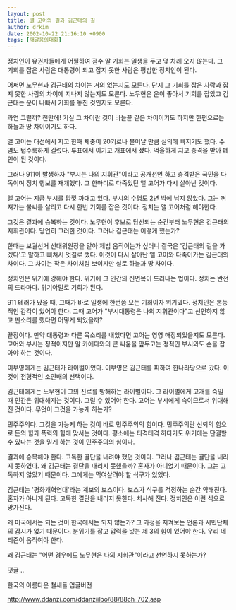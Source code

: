 ```yaml
---
layout: post
title: 앨 고어의 길과 김근태의 길
author: drkim
date: 2002-10-22 21:16:10 +0900
tags: [깨달음의대화]
---
```

정치인이 유권자들에게 어필하여 점수 딸 기회는 일생을 두고 몇 차례 오지 않는다. 그 기회를 잡은 사람은 대통령이 되고 잡지 못한 사람은 평범한 정치인이 된다.
  

  
어쩌면 노무현과 김근태의 차이는 거의 없는지도 모른다. 단지 그 기회를 잡은 사람과 잡지 못한 사람의 차이에 지나지 않는지도 모른다. 노무현은 운이 좋아서 기회를 잡았고 김근태는 운이 나빠서 기회를 놓친 것인지도 모른다.
  

  
과연 그럴까? 천만에! 기실 그 차이란 것이 바늘끝 같은 차이이기도 하지만 한편으로는 하늘과 땅 차이이기도 하다.
  

  
앨 고어는 대선에서 지고 한때 체중이 20키로나 불어날 만큼 실의에 빠지기도 했다. 수염도 텁수룩하게 길렀다. 투표에서 이기고 개표에서 졌다. 억울하게 지고 충격을 받아 폐인이 된 것이다.
  

  
그러나 911이 발생하자 "부시는 나의 지휘관"이라고 공개선언 하고 충격받은 국민을 다독이며 정치 행보를 재개했다. 그 한마디로 다죽었던 앨 고어가 다시 살아난 것이다.
  

  
앨 고어는 지금 부시를 맘껏 까대고 있다. 부시의 수명도 2년 밖에 남지 않았다. 그는 꺼져가는 불씨를 살리고 다시 한번 기회를 잡은 것이다. 정치는 앨 고어처럼 해야한다.
  

  
그것은 결과에 승복하는 것이다. 노무현이 후보로 당선되는 순간부터 노무현은 김근태의 지휘관이다. 당연히 그러한 것이다. 그러나 김근태는 어떻게 했는가?
  

  
한때는 보궐선거 선대위원장을 맡아 제법 움직이는가 싶더니 결국은 '김근태의 길을 가겠다'고 말하고 삐쳐서 엇길로 샜다. 이것이 다시 살아난 앨 고어와 다죽어가는 김근태의 차이다. 그 차이는 작은 차이처럼 보이지만 실로 하늘과 땅 차이다.
  

  
정치인은 위기에 강해야 한다. 위기에 그 인간의 진면목이 드러나는 법이다. 정치는 반전의 드라마다. 위기야말로 기회가 된다.
  

  
911 테러가 났을 때, 그때가 바로 일생에 한번쯤 오는 기회이자 위기였다. 정치인은 본능적인 감각이 있어야 한다. 그때 고어가 "부시대통령은 나의 지휘관이다"고 선언하지 않고 딴소리를 했다면 어떻게 되었을까?
  

  
끝장이다. 만약 대통령과 다른 목소리를 내었다면 고어는 영영 매장되었을지도 모른다. 고어와 부시는 정적이지만 알 카에다와의 큰 싸움을 앞두고는 정적인 부시와도 손을 잡아야 하는 것이다.
  

  
이부영에게는 김근태가 라이벌이었다. 이부영은 김근태를 피하여 한나라당으로 갔다. 이것이 전형적인 소인배의 선택이다.
  

  
김근태에게는 노무현이 그의 진로를 방해하는 라이벌이다. 그 라이벌에게 고개를 숙일 때 인간은 위대해지는 것이다. 그럴 수 있어야 한다. 고어는 부시에게 숙이므로서 위대해진 것이다. 무엇이 그것을 가능케 하는가?
  

  
민주주의다. 그것을 가능케 하는 것이 바로 민주주의의 힘이다. 민주주의란 신뢰의 힘으로 돈의 힘과 폭력의 힘에 맞서는 것이다. 평소에는 티격태격 하다가도 위기에는 단결할 수 있다는 것을 믿게 하는 것이 민주주의의 힘이다.
  

  
결과에 승복해야 한다. 고독한 결단을 내려야 했던 것이다. 그러나 김근태는 결단을 내리지 못하였다. 왜 김근태는 결단을 내리지 못했을까? 혼자가 아니었기 때문이다. 그는 고독하지 않았기 때문이다. 그에게는 먹여살려야 할 식구가 있었다.
  

  
김근태는 '평화개혁연대'라는 계보의 보스이다. 보스가 식구를 걱정하는 순간 약해진다. 혼자가 아니게 된다. 고독한 결단을 내리지 못한다. 치사해 진다. 정치인은 이런 식으로 망가진다.
  

  
왜 미국에서는 되는 것이 한국에서는 되지 않는가? 그 과정을 지켜보는 언론과 시민단체의 감시가 없기 때문이다. 분위기를 잡고 압력을 넣는 제 3의 힘이 있어야 한다. 우리 네티즌이 움직여야 한다.
  

  
왜 김근태는 "어떤 경우에도 노무현은 나의 지휘관"이라고 선언하지 못하는가?
  

  

  

  
덧글 ..
  
한국의 아름다운 철새들 업글버전
  
http://www.ddanzi.com/ddanziilbo/88/88ch_702.asp